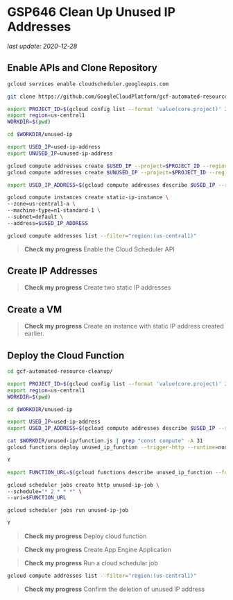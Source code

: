 # GSP646 Clean Up Unused IP Addresses

_last update: 2020-12-28_

## Enable APIs and Clone Repository

```bash
gcloud services enable cloudscheduler.googleapis.com

git clone https://github.com/GoogleCloudPlatform/gcf-automated-resource-cleanup.git && cd gcf-automated-resource-cleanup/

export PROJECT_ID=$(gcloud config list --format 'value(core.project)' 2>/dev/null)
export region=us-central1
WORKDIR=$(pwd)

cd $WORKDIR/unused-ip

export USED_IP=used-ip-address
export UNUSED_IP=unused-ip-address

gcloud compute addresses create $USED_IP --project=$PROJECT_ID --region=us-central1
gcloud compute addresses create $UNUSED_IP --project=$PROJECT_ID --region=us-central1

export USED_IP_ADDRESS=$(gcloud compute addresses describe $USED_IP --region=us-central1 --format=json | jq -r '.address')

gcloud compute instances create static-ip-instance \
--zone=us-central1-a \
--machine-type=n1-standard-1 \
--subnet=default \
--address=$USED_IP_ADDRESS

gcloud compute addresses list --filter="region:(us-central1)"

```

> **Check my progress**
> Enable the Cloud Scheduler API

## Create IP Addresses

> **Check my progress**
> Create two static IP addresses

## Create a VM

> **Check my progress**
> Create an instance with static IP address created earlier.

## Deploy the Cloud Function

```bash
cd gcf-automated-resource-cleanup/

export PROJECT_ID=$(gcloud config list --format 'value(core.project)' 2>/dev/null)
export region=us-central1
WORKDIR=$(pwd)

cd $WORKDIR/unused-ip

export USED_IP=used-ip-address
export USED_IP_ADDRESS=$(gcloud compute addresses describe $USED_IP --region=us-central1 --format=json | jq -r '.address')

cat $WORKDIR/unused-ip/function.js | grep "const compute" -A 31
gcloud functions deploy unused_ip_function --trigger-http --runtime=nodejs8

Y

```

```bash
export FUNCTION_URL=$(gcloud functions describe unused_ip_function --format=json | jq -r '.httpsTrigger.url')

gcloud scheduler jobs create http unused-ip-job \
--schedule="* 2 * * *" \
--uri=$FUNCTION_URL

gcloud scheduler jobs run unused-ip-job

Y

```

> **Check my progress**
> Deploy cloud function

> **Check my progress**
> Create App Engine Application

> **Check my progress**
> Run a cloud schedular job

```bash
gcloud compute addresses list --filter="region:(us-central1)"
```

> **Check my progress**
> Confirm the deletion of unused IP address
